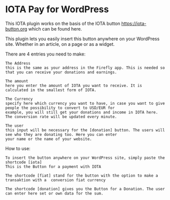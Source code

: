 # IOTA Pay for WordPress

This IOTA plugin works on the basis of the IOTA button https://iota-button.org which can be found here.

This plugin lets you easily insert this button anywhere on your WordPress site. Whether in an article, on a page or as a widget.
		
There are 4 entries you need to make: 

		
	The Address
	this is the same as your address in the Firefly app. This is needed so that you can receive your donations and earnings.
		 
	The amount
	here you enter the amount of IOTA you want to receive. It is calculated in the smallest form of IOTA.
		 
	The Currency
	specify here which currency you want to have, in case you want to give people the possibility to convert to USD/EUR for 		 
	example, you will still get your donations and income in IOTA here. The conversion rate will be updated every minute.
		 
	The user
	this input will be necessary for the [donation] button. The users will see who they are donating too. Here you can enter
	your name or the name of your website.

How to use:
	 
	To insert the button anywhere on your WordPress site, simply paste the shortcode [iota]
	This is the Button for a payment with IOTA
		 
	The shortcode [fiat] stand for the button with the option to make a transaktion with a  conversion fiat currency 
		
	The shortcode [donation] gives you the Button for a Donation. The user can enter here set or own data for the sum.
